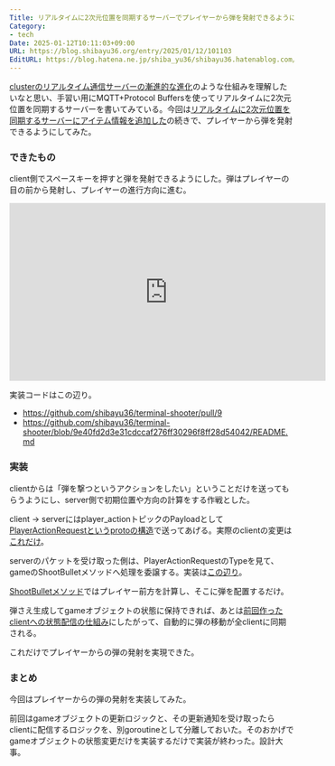 ```yaml
---
Title: リアルタイムに2次元位置を同期するサーバーでプレイヤーから弾を発射できるように
Category:
- tech
Date: 2025-01-12T10:11:03+09:00
URL: https://blog.shibayu36.org/entry/2025/01/12/101103
EditURL: https://blog.hatena.ne.jp/shiba_yu36/shibayu36.hatenablog.com/atom/entry/6802418398319413842
---
```


[clusterのリアルタイム通信サーバーの漸進的な進化](https://tech-blog.cluster.mu/entry/2022/04/13/143058)のような仕組みを理解したいなと思い、手習い用にMQTT+Protocol Buffersを使ってリアルタイムに2次元位置を同期するサーバーを書いてみている。今回は[リアルタイムに2次元位置を同期するサーバーにアイテム情報を追加した](https://blog.shibayu36.org/entry/2025/01/06/093000)の続きで、プレイヤーから弾を発射できるようにしてみた。

### できたもの
client側でスペースキーを押すと弾を発射できるようにした。弾はプレイヤーの目の前から発射し、プレイヤーの進行方向に進む。

<iframe width="560" height="315" src="https://www.youtube.com/embed/fuYIPX2nCjo?si=U8iNkKuYMhr994WJ" title="YouTube video player" frameborder="0" allow="accelerometer; autoplay; clipboard-write; encrypted-media; gyroscope; picture-in-picture; web-share" referrerpolicy="strict-origin-when-cross-origin" allowfullscreen></iframe>

実装コードはこの辺り。

- https://github.com/shibayu36/terminal-shooter/pull/9
- https://github.com/shibayu36/terminal-shooter/blob/9e40fd2d3e31cdccaf276ff30296f8ff28d54042/README.md

### 実装
clientからは「弾を撃つというアクションをしたい」ということだけを送ってもらうようにし、server側で初期位置や方向の計算をする作戦とした。

client -> serverにはplayer_actionトピックのPayloadとして[PlayerActionRequestというprotoの構造](https://github.com/shibayu36/terminal-shooter/pull/9/files#diff-d143fc2ce1b47c9ccbbfaefc4e54e41abc8c32ae0061ceb897516c90bd3e8686)で送ってあげる。実際のclientの変更は[これだけ](https://github.com/shibayu36/terminal-shooter/pull/9/files#diff-39e4af22263d62c01d979fa1f6ec1770d58fc1b03b0aeec2f17ba84e7136c0db)。

serverのパケットを受け取った側は、PlayerActionRequestのTypeを見て、gameのShootBulletメソッドへ処理を委譲する。実装は[この辺り](https://github.com/shibayu36/terminal-shooter/pull/9/files#diff-e1b0103d37974d52dddfac52c9f173751f916ab996cf9faa2cb45239fcd77984)。

[ShootBulletメソッド](https://github.com/shibayu36/terminal-shooter/pull/9/files#diff-dcd885eae0ff3c9115047d6b8f69057fdbfc40c2e8e7a50b426188790bcf5390R168-R185)ではプレイヤー前方を計算し、そこに弾を配置するだけ。

弾さえ生成してgameオブジェクトの状態に保持できれば、あとは[前回作ったclientへの状態配信の仕組み](https://blog.shibayu36.org/entry/2025/01/06/093000)にしたがって、自動的に弾の移動が全clientに同期される。

これだけでプレイヤーからの弾の発射を実現できた。

### まとめ
今回はプレイヤーからの弾の発射を実装してみた。

前回はgameオブジェクトの更新ロジックと、その更新通知を受け取ったらclientに配信するロジックを、別goroutineとして分離しておいた。そのおかげでgameオブジェクトの状態変更だけを実装するだけで実装が終わった。設計大事。
